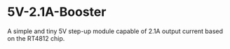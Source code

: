 # 5V-2.1A-Booster
A simple and tiny 5V step-up module capable of 2.1A output current based on the RT4812 chip.
